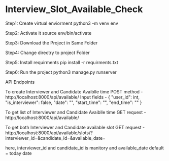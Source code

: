 # Interview_Slot_Available_Check

Step1: Create virtual enviorment
python3 -m venv env

Step2: Activate it
source env/bin/activate

Step3: Download the Project in Same Folder

Step4: Change directry to project Folder

Step5: Install requirments
pip install -r requirments.txt

Step6: Run the project
python3 manage.py runserver



API Endpoints

To create Interviewer and Candidate Avaiblle time
POST method - http://localhost:8000/api/available/
Input fields - 
{
    "user_id": int,
    "is_interviewer": false,
    "date": "",
    "start_time": "",
    "end_time": ""
}



To get list of Interviewer and Candidate Avaiblle time
GET request - http://localhost:8000/api/available/

To get both Interviewer and Candidate available slot
GET request - http://localhost:8000/api/available/slots/?interviewer_id=&candidate_id=&available_date=

here,
interviewer_id and candidate_id is manitory and 
available_date default = today date




